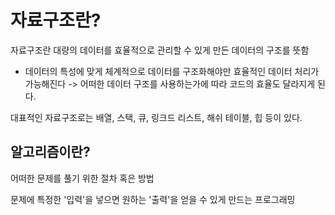 # 자료구조란?

자료구조란 대량의 데이터를 효율적으로 관리할 수 있게 만든 데이터의 구조를 뜻함

- 데이터의 특성에 맞게 체계적으로 데이터를 구조화해야만 효율적인 데이터 처리가 가능해진다 -> 어떠한 데이터 구조를 사용하는가에 따라 코드의 효율도 달라지게 된다.

대표적인 자료구조로는 배열, 스택, 큐, 링크드 리스트, 해쉬 테이블, 힙 등이 있다.

## 알고리즘이란?

어떠한 문제를 풀기 위한 절차 혹은 방법

문제에 특정한 '입력'을 넣으면 원하는 '출력'을 얻을 수 있게 만드는 프로그래밍


